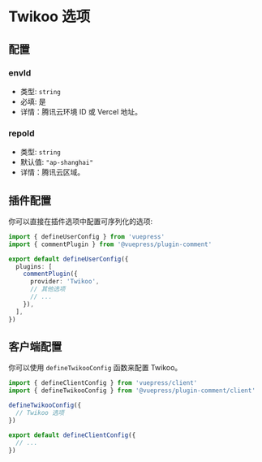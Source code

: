 # Twikoo 选项

## 配置

### envId

- 类型: `string`
- 必填: 是
- 详情：腾讯云环境 ID 或 Vercel 地址。

### repoId

- 类型: `string`
- 默认值: `"ap-shanghai"`
- 详情：腾讯云区域。

## 插件配置

你可以直接在插件选项中配置可序列化的选项:

```ts title=".vuepress/config.ts"
import { defineUserConfig } from 'vuepress'
import { commentPlugin } from '@vuepress/plugin-comment'

export default defineUserConfig({
  plugins: [
    commentPlugin({
      provider: 'Twikoo',
      // 其他选项
      // ...
    }),
  ],
})
```

## 客户端配置

你可以使用 `defineTwikooConfig` 函数来配置 Twikoo。

```ts title=".vuepress/client.ts"
import { defineClientConfig } from 'vuepress/client'
import { defineTwikooConfig } from '@vuepress/plugin-comment/client'

defineTwikooConfig({
  // Twikoo 选项
})

export default defineClientConfig({
  // ...
})
```
